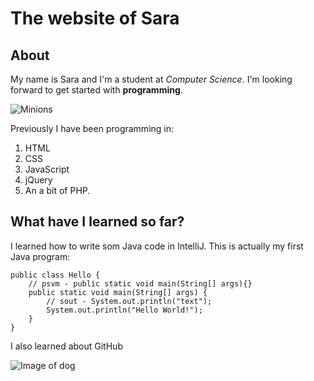 # The website of Sara

## About
My name is Sara and I'm a student at _Computer Science_.
I'm looking forward to get started with **programming**. 

![Minions](https://media.giphy.com/media/m6OomwWCojfS8/giphy.gif)

Previously I have been programming in:
1. HTML
2. CSS
3. JavaScript
4. jQuery 
5. An a bit of PHP.


## What have I learned so far?

I learned how to write som Java code in IntelliJ. 
This is actually my first Java program:

````
public class Hello {
    // psvm - public static void main(String[] args){}
    public static void main(String[] args) {
        // sout - System.out.println("text");        
        System.out.println("Hello World!");
    }    
}
````

I also learned about GitHub 

![Image of dog](https://media.giphy.com/media/c1c1M1a2yZDd9aVReu/giphy.gif)
